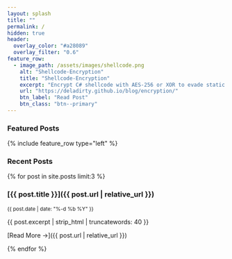 ```yaml
---
layout: splash
title: ""
permalink: /          
hidden: true
header:
  overlay_color: "#a28089"
  overlay_filter: "0.6"
feature_row:
  - image_path: /assets/images/shellcode.png
    alt: "Shellcode-Encryption"
    title: "Shellcode-Encryption"
    excerpt: "Encrypt C# shellcode with AES-256 or XOR to evade static AV."
    url: "https://deladirty.github.io/blog/encryption/"
    btn_label: "Read Post"
    btn_class: "btn--primary"
---
```

### Featured Posts
{% include feature_row type="left" %}



### Recent Posts
{% for post in site.posts limit:3 %}
### [{{ post.title }}]({{ post.url | relative_url }})

<small>{{ post.date | date: "%-d %b %Y" }}</small>

{{ post.excerpt | strip_html | truncatewords: 40 }}

[Read More →]({{ post.url | relative_url }})

{% endfor %}





